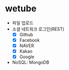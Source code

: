 # wetube

- 파일 업로드
- 소셜 네트워크 로그인(REST)
  - [x] Github
  - [x] Facebook
  - [x] NAVER
  - [x] Kakao
  - [x] Google
- NoSQL: MongoDB
